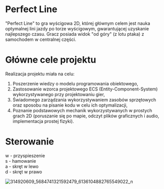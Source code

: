 # Perfect Line  

"Perfect Line" to gra wyścigowa 2D, której głównym celem jest nauka optymalnej lini jazdy po torze wyścigowym, gwarantującej uzyskanie najlepszego czasu. Gracz posiada widok "od góry" (z lotu ptaka) z samochodem w centralnej części. 

# Główne cele projektu  

Realizacja projektu miała na celu:  
1. Poszerzenie wiedzy o modelu programowania obiektowego, 
2. Zastosowanie wzorca projektowego ECS (Entity-Component-System) wykorzystywanego przy projektowaniu gier, 
3. Świadomego zarządzania wykorzystywaniem zasobów sprzętowych oraz sposobu na pisanie kodu w celu ich optymalizacji,
4. Poznanie podstawowych mechanik wykorzystywanych w prostych grach 2D (poruszanie się po mapie, odczyt plików graficznych i audio, implementacja prostej fizyki).  

# Sterowanie  
w - przyspieszenie  
s - hamowanie  
a - skręt w lewo  
d - skręt w prawo  

![314920609_5684741321592479_6136104882765549022_n](https://github.com/Pako2425/racing_game_Perfect_Line/assets/84390058/de7ec1e9-3bd1-4fac-8663-e6027d188055)  
